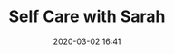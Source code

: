 ---
layout: post
title: Self Care with Sarah
date: 2020-03-02 16:41
published: false
header_feature_image:
caption:
tags:    # use [tag1,tag2]
---